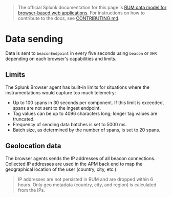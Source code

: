 > The official Splunk documentation for this page is [RUM data model for browser-based web applications](https://quickdraw.splunk.com/redirect/?product=Observability&location=github.rum.browser.data&version=current). For instructions on how to contribute to the docs, see [CONTRIBUTING.md](../CONTRIBUTING.md#documentation).

# Data sending

Data is sent to `beaconEndpoint` in every five seconds using `beacon` or `XHR` depending on each browser's capabilities and limits. 

## Limits

The Splunk Browser agent has built-in limits for situations where the instrumentations would capture too much telemetry:

- Up to 100 spans in 30 seconds per component. If this limit is exceeded, spans are not sent to the ingest endpoint.
- Tag values can be up to 4096 characters long; longer tag values are truncated.
- Frequency of sending data batches is set to 5000 ms.
- Batch size, as determined by the number of spans, is set to 20 spans. 

## Geolocation data

The browser agents sends the IP addresses of all beacon connections. Collected IP addresses are used in the APM back end to map the geographical location of the user (country, city, etc.). 

> IP addresses are not persisted in RUM and are dropped within 6 hours. Only geo metadata (country, city, and region) is calculated from the IPs.

